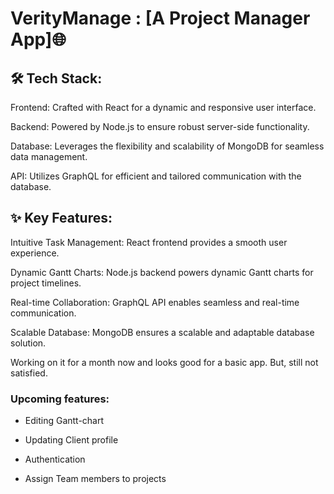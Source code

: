 # VerityManage : [A Project Manager App]🌐

## 🛠️ Tech Stack:

Frontend: Crafted with React for a dynamic and responsive user interface.

Backend: Powered by Node.js to ensure robust server-side functionality.

Database: Leverages the flexibility and scalability of MongoDB for seamless data management.

API: Utilizes GraphQL for efficient and tailored communication with the database.


## ✨ Key Features:

Intuitive Task Management: React frontend provides a smooth user experience.

Dynamic Gantt Charts: Node.js backend powers dynamic Gantt charts for project timelines.

Real-time Collaboration: GraphQL API enables seamless and real-time communication.

Scalable Database: MongoDB ensures a scalable and adaptable database solution.

Working on it for a month now and looks good for a basic app. But, still not satisfied.


### Upcoming features:

- Editing Gantt-chart
  
- Updating Client profile
  
- Authentication
  
- Assign Team members to projects
